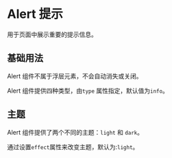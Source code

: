 # Alert 提示

用于页面中展示重要的提示信息。

## 基础用法

Alert 组件不属于浮层元素，不会自动消失或关闭。

<p>Alert 组件提供四种类型，由<code>type</code> 属性指定，默认值为<code>info</code>。</p>

<demo vue="../../example/alert/base.vue"></demo>

## 主题

Alert 组件提供了两个不同的主题：<code>light</code> 和 <code>dark</code>。

<p>通过设置<code>effect</code>属性来改变主题，默认为:<code>light</code>。</p>

<demo vue="../../example/alert/effect.vue"></demo>
